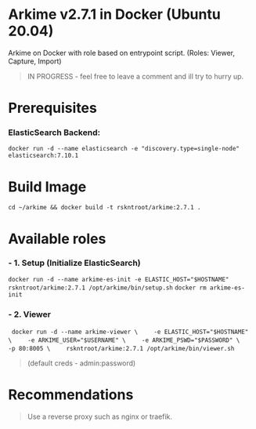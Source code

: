 # Arkime v2.7.1 in Docker (Ubuntu 20.04)

Arkime on Docker with role based on entrypoint script. (Roles: Viewer, Capture, Import)

> IN PROGRESS - feel free to leave a comment and ill try to hurry up.

# Prerequisites
### ElasticSearch Backend:
`docker run -d --name elasticsearch -e "discovery.type=single-node" elasticsearch:7.10.1`

# Build Image
`cd ~/arkime && docker build -t rskntroot/arkime:2.7.1 .`

# Available roles
### - 1. Setup (Initialize ElasticSearch)
`docker run -d --name arkime-es-init -e ELASTIC_HOST="$HOSTNAME" rskntroot/arkime:2.7.1 /opt/arkime/bin/setup.sh`
`docker rm arkime-es-init`

### - 2. Viewer
` docker run -d --name arkime-viewer \`
`    -e ELASTIC_HOST="$HOSTNAME" \`
`    -e ARKIME_USER="$USERNAME" \`
`    -e ARKIME_PSWD="$PASSWORD" \`
`    -p 80:8005 \`
`    rskntroot/arkime:2.7.1 /opt/arkime/bin/viewer.sh`

> (default creds - admin:password)

# Recommendations
> Use a reverse proxy such as nginx or traefik.
